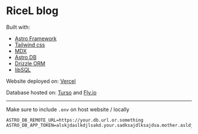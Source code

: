 # RiceL blog

Built with:
- [Astro Framework](https://astro.build/)
- [Tailwind css](https://tailwindcss.com/)
- [MDX](https://mdxjs.com/)
- [Astro DB](https://docs.astro.build/en/guides/astro-db/)
- [Drizzle ORM](https://orm.drizzle.team/)
- [libSQL](https://turso.tech/libsql)

Website deployed on: [Vercel](https://vercel.com/)

Database hosted on: [Turso](https://turso.tech/) and [Fly.io](https://fly.io)

---

Make sure to include `.env` on host website / locally
```
ASTRO_DB_REMOTE_URL=https://your.db.url.or.something
ASTRO_DB_APP_TOKEN=alskjdaslkdjlsakd.your.sadksajdlksajdsa.mother.asldjsalkdjsalalksjd.lmao.askjhdlaksjd
```
